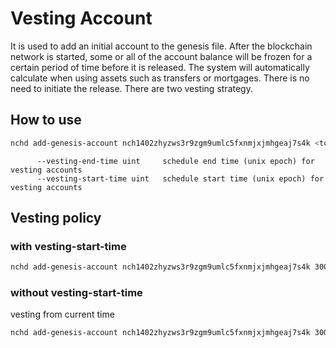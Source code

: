 # Vesting Account

It is used to add an initial account to the genesis file. After the blockchain network is started, some or all of the account balance will be frozen for a certain period of time before it is released. The system will automatically calculate when using assets such as transfers or mortgages. There is no need to initiate the release. There are two vesting strategy.

## How to use

```bash
nchd add-genesis-account nch1402zhyzws3r9zgm9umlc5fxnmjxjmhgeaj7s4k <total amount of coins> --vesting-amount <amount of coins for vesting accounts> --vesting-start-time <epoch timestap> --vesting-end-time <epoch timestap>
```

```text
      --vesting-end-time uint     schedule end time (unix epoch) for vesting accounts
      --vesting-start-time uint   schedule start time (unix epoch) for vesting accounts
```

## Vesting policy
 
### with vesting-start-time

```bash
nchd add-genesis-account nch1402zhyzws3r9zgm9umlc5fxnmjxjmhgeaj7s4k 3000000000000000pnch --vesting-amount 2000000000000000pnch --vesting-start-time 1592279100 --vesting-end-time 1592279700
```

### without vesting-start-time

vesting from current time


```bash
nchd add-genesis-account nch1402zhyzws3r9zgm9umlc5fxnmjxjmhgeaj7s4k 3000000000000000pnch --vesting-amount 2000000000000000pnch --vesting-end-time 1592279700
```

